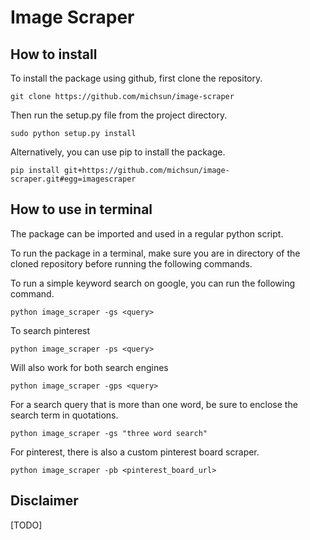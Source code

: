 # Image Scraper



## How to install

To install the package using github, first clone the repository. 
```
git clone https://github.com/michsun/image-scraper
```

Then run the setup.py file from the project directory.

```
sudo python setup.py install
```
Alternatively, you can use pip to install the package.
```
pip install git+https://github.com/michsun/image-scraper.git#egg=imagescraper
```

## How to use in terminal

The package can be imported and used in a regular python script. 

To run the package in a terminal, make sure you are in directory of the cloned repository before running the following commands. 

To run a simple keyword search on google, you can run the following command.
```
python image_scraper -gs <query>
```

To search pinterest
```
python image_scraper -ps <query>
```
Will also work for both search engines
```
python image_scraper -gps <query>
```
For a search query that is more than one word, be sure to enclose the search term in quotations. 
```
python image_scraper -gs "three word search"
```
For pinterest, there is also a custom pinterest board scraper. 
```
python image_scraper -pb <pinterest_board_url>
```

## Disclaimer

[TODO]